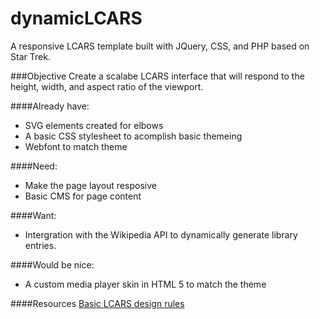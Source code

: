 dynamicLCARS
============

A responsive LCARS template built with JQuery, CSS, and PHP based on Star Trek.



###Objective
Create a scalabe LCARS interface that will respond to the height, width, and aspect ratio of the viewport.

####Already have:
- SVG elements created for elbows
- A basic CSS stylesheet to acomplish basic themeing
- Webfont to match theme

####Need:
- Make the page layout resposive
- Basic CMS for page content

####Want:
- Intergration with the Wikipedia API to dynamically generate library entries.

####Would be nice:
- A custom media player skin in HTML 5 to match the theme

####Resources
[Basic LCARS design rules](http://www.lcars47.com/p/lcars-101.html)
